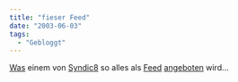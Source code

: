 ```yaml
---
title: "fieser Feed"
date: "2003-06-03"
tags:
  - "Gebloggt"
---
```


[Was](http://www.oejv.de/ "Ökologischer Jagdverband ÖJV") einem von [Syndic8](http://www.syndic8.com/) so alles als [Feed](http://www.oejv.de/backend.php "ÖJV RSS Feed") [angeboten](http://www.syndic8.com/feedinfo.php?FeedID=28448) wird…
